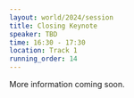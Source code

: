 ```yaml
---
layout: world/2024/session
title: Closing Keynote
speaker: TBD
time: 16:30 - 17:30
location: Track 1
running_order: 14
---
```


More information coming soon.
